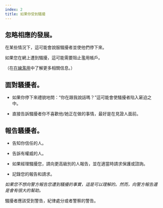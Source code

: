 ```yaml
---
index: 2
title: 如果你受到騷擾
---
```

## 忽略相應的發展。

在某些情況下，這可能會說服騷擾者並使他們停下來。

如果您在網上遭到騷擾，這可能需要阻止濫用帳戶。

（在[在線濫用](umbrella://communications/online-abuse/expert)中了解更多相關信息。）

## 面對騷擾者。

*   如果你停下來禮貌地問：“你在跟我說話嗎？”這可能會使騷擾者陷入窘迫之中。

*   直接告訴騷擾者你不喜歡他/她正在做的事情，最好是在見證人面前。

## 報告騷擾者。

*   告知你信任的人。

*   告訴有權威的人。

* 如果經理騷擾您，請向更高級別的人報告，並在適當時請求保護或諮詢。

*  記錄您的報告和請求。

*如果您不想向警方報告您遭到騷擾的事實，這是可以理解的。然而，向警方報告還是會有很大的幫助。*

騷擾者應該受到警告，紀律處分或者警察的警告。